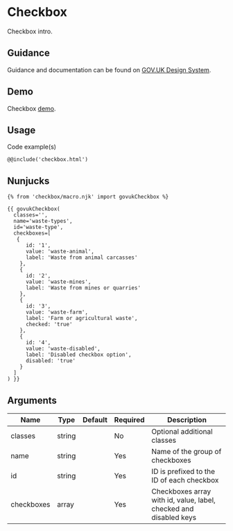 # Checkbox

Checkbox intro.

## Guidance

Guidance and documentation can be found on [GOV.UK Design System](linkgoeshere).

## Demo

Checkbox [demo](checkbox.html).

## Usage

Code example(s)

```
@@include('checkbox.html')
```

## Nunjucks

```
{% from 'checkbox/macro.njk' import govukCheckbox %}

{{ govukCheckbox(
  classes='',
  name='waste-types',
  id='waste-type',
  checkboxes=[
   {
      id: '1',
      value: 'waste-animal',
      label: 'Waste from animal carcasses'
    },
    {
      id: '2',
      value: 'waste-mines',
      label: 'Waste from mines or quarries'
    },
    {
      id: '3',
      value: 'waste-farm',
      label: 'Farm or agricultural waste',
      checked: 'true'
    },
    {
      id: '4',
      value: 'waste-disabled',
      label: 'Disabled checkbox option',
      disabled: 'true'
    }
  ]
) }}
```

## Arguments

| Name        | Type    | Default | Required | Description
|---          |---      |---      |---       |---
| classes     | string  |         | No       | Optional additional classes
| name        | string  |         | Yes      | Name of the group of checkboxes
| id          | string  |         | Yes      | ID is prefixed to the ID of each checkbox
| checkboxes  | array   |         | Yes      | Checkboxes array with id, value, label, checked and disabled keys


<!--
## Installation

```
npm install --save @govuk-frontend/checkbox
```
-->
